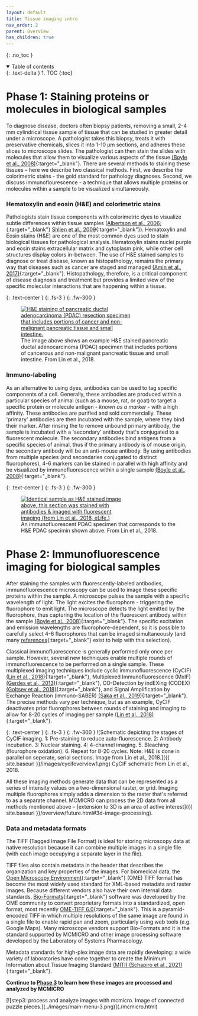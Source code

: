 ```yaml
---
layout: default
title: Tissue imaging intro
nav_order: 2
parent: Overview
has_children: true
---
```

{: .no_toc }

<details open markdown="block">
  <summary>
    Table of contents
  </summary>
  {: .text-delta }
1. TOC
{:toc}
</details>

# Phase 1: Staining proteins or molecules in biological samples

To diagnose disease, doctors often biopsy patients, removing a small, 2-4 mm cylindrical tissue sample of tissue that can be studied in greater detail under a microscope. A pathologist takes this biopsy, treats it with preservative chemicals, slices it into 1-10 μm sections, and adheres these slices to microscope slides. The pathologist can then stain the slides with molecules that allow them to visualize various aspects of the tissue [(Boyle et al., 2008)](https://doi.org/10.1002/bmb.20192){:target="_blank"}. There are several methods to staining these tissues – here we describe two classical methods. First, we describe the colorimetric stains - the gold standard for pathology diagnoses. Second, we discuss immunoflourescence - a technique that allows multiple proteins or molecules within a sample to be visualized simultaneously. 

### Hematoxylin and eosin (H&E) and colorimetric stains

Pathologists stain tissue components with colorimetric dyes to visualize subtle differences within tissue samples ([Albertson et al., 2006;](https://doi.org/10.1016/j.tig.2006.06.007){:target="_blank"} [Shlien et al., 2009](https://doi.org/10.1186/gm62){:target="_blank"}). Hematoxylin and Eosin stains (H&E) are one of the most common dyes used to stain biological tissues for pathological analysis. Hematoxylin stains nuclei purple and eosin stains extracellular matrix and cytoplasm pink, while other cell structures display colors in-between. The use of H&E stained samples to diagnose or treat disease, known as histopathology, remains the primary way that diseases such as cancer are staged and managed [(Amin et al., 2017)](https://doi.org/10.3322/caac.21388){:target="_blank"}. Histopathology, therefore, is a critical component of disease diagnosis and treatment but provides a limited view of the specific molecular interactions that are happening within a tissue.

{: .text-center }
{: .fs-3 }
{: .fw-300 }
<figure>
	<a href="https://elifesciences.org/articles/31657/figures#fig7">
		<img src="{{ site.baseurl }}/images/hande.png" style="max-width: 300px;"
			 alt="H&E staining of pancreatic ductal adenocarcinoma (PDAC) resection specimen that includes portions of cancer and non-malignant pancreatic tissue and small intestine."  />
	</a> <figcaption>The image above shows an example H&E stained pancreatic ductal adenocarcinoma (PDAC) specimen that includes portions of cancerous and non-malignant pancreatic tissue and small intestine. From Lin et al., 2018.</figcaption> 
</figure>

### Immuno-labeling
As an alternative to using dyes, antibodies can be used to tag specific components of a cell. Generally, these antibodies are produced within a particular species of animal (such as a mouse, rat, or goat) to target a specific protein or molecule antigen - *known as a marker* - with a high affinity. These antibodies are purified and sold commercially. These 'primary' antibodies are then incubated with the sample, where they bind their marker. After rinsing the to remove unbound primary antibody, the sample is incubated with a 'secondary' antibody that's conjugated to a fluorescent molecule. The secondary antibodies bind antigens from a specific species of animal, thus if the primary antibody is of mouse origin, the secondary antibody will be an anti-mouse antibody. By using antibodies from multiple species (and secondaries conjugated to distinct fluorophores), 4-6 markers can be stained in parallel with high affinity and be visualized by immunofluorescence within a single sample [(Boyle et al., 2008)](https://doi.org/10.1002/bmb.20192){:target="_blank"}. 

{: .text-center }
{: .fs-3 }
{: .fw-300 }
<figure>
	<a href="https://elifesciences.org/articles/31657/figures#fig7">
		<img src="{{ site.baseurl }}/images/if.png" style="max-width: 300px;"
			 alt="Identical sample as H&E stained image above, this section was stained with antibodies & imaged with fluorescent imaging (from Lin et al., 2018, eLife.)"  />
	</a> <figcaption>An immunofluorescent PDAC specimen that corresponds to the H&E PDAC specimin shown above. From Lin et al., 2018.</figcaption> 
</figure>

# Phase 2: Immunofluorescence imaging for biological samples

After staining the samples with fluorescently-labeled antibodies, immunofluorescence microscopy can be used to image these specific proteins within the sample. A microscope pulses the sample with a specific wavelength of light. The light excites the fluorophore - triggering the fluorophore to emit light. The microscope detects the light emitted by the fluorophore, thus capturing the location of the fluorescent antibody within the sample [(Boyle et al., 2008)](https://doi.org/10.1002/bmb.20192){:target="_blank"}. The specific excitation and emission wavelengths are fluorophore-dependent, so it is possible to carefully select 4-6 fluorophores that can be imaged simultaneously (and many [references]( http://www.geomcnamara.com/data){:target="_blank"} exist to help with this selection).

Classical immunofluorescence is generally performed only once per sample. However, several new techniques enable multiple rounds of immunofluorescence to be performed on a single sample. These multiplexed imaging techniques include cyclic immunofluorescence (CyCIF) [(Lin et al., 2018)](https://doi.org/10.7554/eLife.31657){:target="_blank"}, Multiplexed Immunofluorescence (MxIF) [(Gerdes et al., 2013)](https://doi.org/10.1073/pnas.1300136110){:target="_blank"}, CO-Detection by indEXing (CODEX) [(Goltsev et al., 2018)](https://doi.org/10.1016/j.cell.2018.07.010){:target="_blank"}, and Signal Amplification by Exchange Reaction (immuno-SABER) [(Saka et al., 2019)](https://doi.org/10.1038/s41587-019-0207-y){:target="_blank"}. The precise methods vary per technique, but as an example, CyCIF deactivates prior fluorophores between rounds of staining and imaging to allow for 8-20 cycles of imaging per sample [(Lin et al., 2018)](https://doi.org/10.7554/eLife.31657){:target="_blank"}.

{: .text-center }
{: .fs-3 }
{: .fw-300 }
![Schematic depicting the stages of CyCIF imaging. 
1: Pre-staining to reduce auto-fluorescence. 2: Antibody incubation. 3: Nuclear staining. 4: 4-channel imaging. 5. Bleaching (flourophore oxidation). 6. Repeat for 8-20 cycles.
Note: H&E is done in parallel on seperate, serial sections. 
Image from Lin et al., 2018.]({{ site.baseurl }}/images/cycifoverview1.png)
CyCIF schematic from Lin et al., 2018.

All these imaging methods generate data that can be represented as a series of intensity values on a two-dimensional raster, or grid. Imaging multiple fluorophores simply adds a dimension to the raster that's referred to as a separate channel. MCMICRO can process the 2D data from all methods mentioned above – [extension to 3D is an area of active interest]({{ site.baseurl }}/overview/future.html#3d-image-processing).

### Data and metadata formats
The TIFF (Tagged Image File Format) is ideal for storing microscopy data at native resolution because it can combine multiple images in a single file (with each image occupying a separate layer in the file). 

TIFF files also contain metadata in the header that describes the organization and key properties of the images. For biomedical data, the [Open Microscopy Environment](https://www.openmicroscopy.org/ome-files/){:target="_blank"} (OME) TIFF format has become the most widely used standard for XML-based metadata and raster images. Because different vendors also have their own internal data standards, [Bio-Formats](https://www.openmicroscopy.org/bio-formats/){:target="_blank"} software was developed by the OME community to convert proprietary formats into a standardized, open format, most recently [OME-TIFF 6.0](https://docs.openmicroscopy.org/ome-model/6.0.1/ome-tiff/){:target="_blank"}. This is a pyramid-encoded TIFF in which multiple resolutions of the same image are found in a single file to enable rapid pan and zoom, particularly using web tools (e.g. Google Maps). Many microscope vendors support Bio-Formats and it is the standard supported by MCMICRO and other image processing software developed by the Laboratory of Systems Pharmacology.

Metadata standards for high-plex image data are rapidly developing: a wide variety of laboratories have come together to create the Minimum Information about Tissue Imaging Standard [(MITI) (Schapiro et al., 2021)](https://arxiv.org/abs/2108.09499){:target="_blank"}. 

**Continue to [Phase 3](./mcmicro.html) to learn how these images are processed and analyzed by MCMICRO**

<div class="row">

<div class="col-xs-4 col-sm-4">
<div markdown="1">
</div>
</div>

<div class="col-xs-4 col-sm-4">
<div markdown="1">
[![step3: process and analyze images with mcmicro. Image of connected puzzle pieces.](../images/main-menu-3.png)](./mcmicro.html)
</div>
</div>

<div class="col-xs-4 col-sm-4">
<div markdown="1">
</div>
</div>

</div><!-- end grid -->